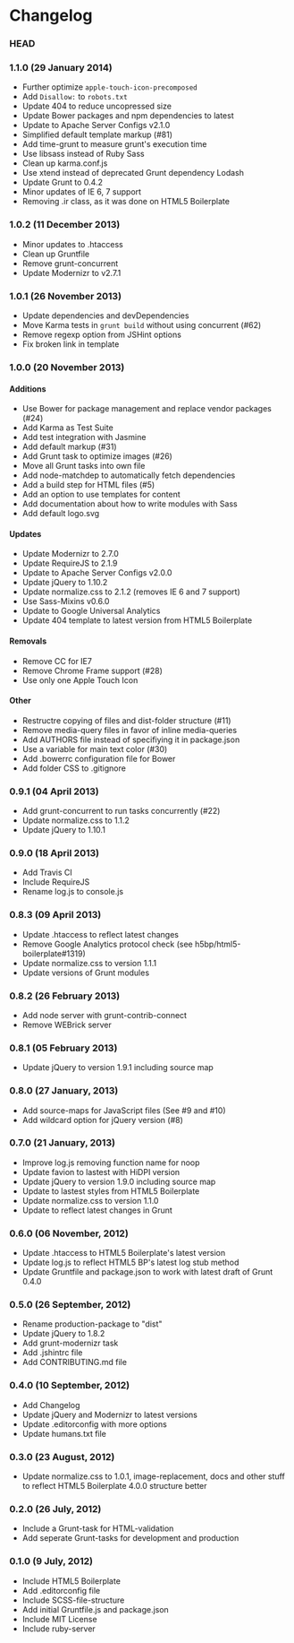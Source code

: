 # Changelog

### HEAD

### 1.1.0 (29 January 2014)
* Further optimize `apple-touch-icon-precomposed`
* Add `Disallow:` to `robots.txt`
* Update 404 to reduce uncopressed size
* Update Bower packages and npm dependencies to latest
* Update to Apache Server Configs v2.1.0
* Simplified default template markup (#81)
* Add time-grunt to measure grunt's execution time
* Use libsass instead of Ruby Sass
* Clean up karma.conf.js
* Use xtend instead of deprecated Grunt dependency Lodash
* Update Grunt to 0.4.2
* Minor updates of IE 6, 7 support
* Removing .ir class, as it was done on HTML5 Boilerplate

### 1.0.2 (11 December 2013)
* Minor updates to .htaccess
* Clean up Gruntfile
* Remove grunt-concurrent
* Update Modernizr to v2.7.1

### 1.0.1 (26 November 2013)
* Update dependencies and devDependencies
* Move Karma tests in `grunt build` without using concurrent (#62)
* Remove regexp option from JSHint options
* Fix broken link in template

### 1.0.0 (20 November 2013)

#### Additions
* Use Bower for package management and replace vendor packages (#24)
* Add Karma as Test Suite
* Add test integration with Jasmine
* Add default markup (#31)
* Add Grunt task to optimize images (#26)
* Move all Grunt tasks into own file
* Add node-matchdep to automatically fetch dependencies
* Add a build step for HTML files (#5)
* Add an option to use templates for content
* Add documentation about how to write modules with Sass
* Add default logo.svg

#### Updates
* Update Modernizr to 2.7.0
* Update RequireJS to 2.1.9
* Update to Apache Server Configs v2.0.0
* Update jQuery to 1.10.2
* Update normalize.css to 2.1.2 (removes IE 6 and 7 support)
* Use Sass-Mixins v0.6.0
* Update to Google Universal Analytics
* Update 404 template to latest version from HTML5 Boilerplate

#### Removals
* Remove CC for IE7
* Remove Chrome Frame support (#28)
* Use only one Apple Touch Icon

#### Other
* Restructre copying of files and dist-folder structure (#11)
* Remove media-query files in favor of inline media-queries
* Add AUTHORS file instead of specifiying it in package.json
* Use a variable for main text color (#30)
* Add .bowerrc configuration file for Bower
* Add folder CSS to .gitignore

### 0.9.1 (04 April 2013)

* Add grunt-concurrent to run tasks concurrently (#22)
* Update normalize.css to 1.1.2
* Update jQuery to 1.10.1

### 0.9.0 (18 April 2013)

* Add Travis CI
* Include RequireJS
* Rename log.js to console.js

### 0.8.3 (09 April 2013)

* Update .htaccess to reflect latest changes
* Remove Google Analytics protocol check (see h5bp/html5-boilerplate#1319)
* Update normalize.css to version 1.1.1
* Update versions of Grunt modules

### 0.8.2 (26 February 2013)

* Add node server with grunt-contrib-connect
* Remove WEBrick server

### 0.8.1 (05 February 2013)

* Update jQuery to version 1.9.1 including source map

### 0.8.0 (27 January, 2013)

* Add source-maps for JavaScript files (See #9 and #10)
* Add wildcard option for jQuery version (#8)

### 0.7.0 (21 January, 2013)

* Improve log.js removing function name for noop
* Update favion to lastest with HiDPI version
* Update jQuery to version 1.9.0 including source map
* Update to lastest styles from HTML5 Boilerplate
* Update normalize.css to version 1.1.0
* Update to reflect latest changes in Grunt

### 0.6.0 (06 November, 2012)

* Update .htaccess to HTML5 Boilerplate's latest version
* Update log.js to reflect HTML5 BP's latest log stub method
* Update Gruntfile and package.json to work with latest draft of Grunt 0.4.0

### 0.5.0 (26 September, 2012)

* Rename production-package to "dist"
* Update jQuery to 1.8.2
* Add grunt-modernizr task
* Add .jshintrc file
* Add CONTRIBUTING.md file

### 0.4.0 (10 September, 2012)

* Add Changelog
* Update jQuery and Modernizr to latest versions
* Update .editorconfig with more options
* Update humans.txt file

### 0.3.0 (23 August, 2012)

* Update normalize.css to 1.0.1, image-replacement, docs and other stuff to
	reflect HTML5 Boilerplate 4.0.0 structure better

### 0.2.0 (26 July, 2012)

* Include a Grunt-task for HTML-validation
* Add seperate Grunt-tasks for development and production

### 0.1.0 (9 July, 2012)

* Include HTML5 Boilerplate
* Add .editorconfig file
* Include SCSS-file-structure
* Add initial Gruntfile.js and package.json
* Include MIT License
* Include ruby-server
